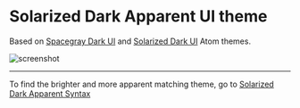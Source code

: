 # Solarized Dark Apparent UI theme

Based on [Spacegray Dark UI](https://github.com/cannikin/spacegray-dark-ui) and [Solarized Dark UI](https://github.com/Rnhmjoj/solarized-dark-ui) Atom themes.

![screenshot](https://raw.github.com/joshnroy/solarized-dark-apparent-ui/master/screenshot.png)

___

To find the brighter and more apparent matching theme, go to [Solarized Dark Apparent Syntax](https://github.com/joshnroy/solarized-dark-apparent-syntax)
